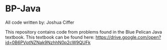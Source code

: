 # BP-Java
All code written by: Joshua Ciffer

This repository contains code from problems found in the Blue Pelican Java textbook.  This textbook can be found here:
https://drive.google.com/open?id=0B6PVptNZNak9NzhhN0p2cW9QUFk
